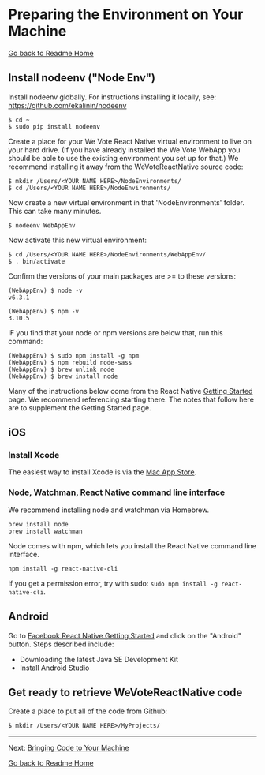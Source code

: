 # Preparing the Environment on Your Machine
[Go back to Readme Home](../../README.md)

## Install nodeenv ("Node Env")

Install nodeenv globally. For instructions installing it locally, see: https://github.com/ekalinin/nodeenv

    $ cd ~
    $ sudo pip install nodeenv

Create a place for your We Vote React Native virtual environment to live on your hard drive. (If you have already installed
the We Vote WebApp you should be able to use the existing environment you set up for that.) We recommend installing it
away from the WeVoteReactNative source code:

    $ mkdir /Users/<YOUR NAME HERE>/NodeEnvironments/
    $ cd /Users/<YOUR NAME HERE>/NodeEnvironments/

Now create a new virtual environment in that 'NodeEnvironments' folder. This can take many minutes.

    $ nodeenv WebAppEnv

Now activate this new virtual environment:

    $ cd /Users/<YOUR NAME HERE>/NodeEnvironments/WebAppEnv/
    $ . bin/activate

Confirm the versions of your main packages are >= to these versions:

    (WebAppEnv) $ node -v
    v6.3.1

    (WebAppEnv) $ npm -v
    3.10.5
    
IF you find that your node or npm versions are below that, run this command:

    (WebAppEnv) $ sudo npm install -g npm
    (WebAppEnv) $ npm rebuild node-sass
    (WebAppEnv) $ brew unlink node
    (WebAppEnv) $ brew install node



Many of the instructions below come from the React Native 
[Getting Started](https://facebook.github.io/react-native/docs/getting-started.html) page. 
We recommend referencing starting there. The notes that follow here are to supplement the Getting Started page.

## iOS

### Install Xcode

The easiest way to install Xcode is via the 
<a href="https://itunes.apple.com/us/app/xcode/id497799835?mt=12" target="_blank">Mac App Store</a>.

### Node, Watchman, React Native command line interface

We recommend installing node and watchman via Homebrew.

    brew install node
    brew install watchman
    
Node comes with npm, which lets you install the React Native command line interface.

    npm install -g react-native-cli
    
If you get a permission error, try with sudo: `sudo npm install -g react-native-cli`.

## Android

Go to [Facebook React Native Getting Started](https://facebook.github.io/react-native/docs/getting-started.html) and 
click on the "Android" button. Steps described include:

- Downloading the latest Java SE Development Kit
- Install Android Studio


## Get ready to retrieve WeVoteReactNative code

Create a place to put all of the code from Github:

    $ mkdir /Users/<YOUR NAME HERE>/MyProjects/


---

Next: [Bringing Code to Your Machine](CLONING_CODE.md)

[Go back to Readme Home](../../README.md)

